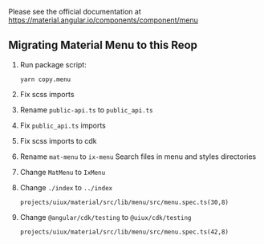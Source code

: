 Please see the official documentation at https://material.angular.io/components/component/menu

## Migrating Material Menu to this Reop

1.  Run package script:

    ```
    yarn copy.menu
    ```

2. Fix scss imports
3. Rename `public-api.ts` to `public_api.ts`
4. Fix `public_api.ts` imports
5. Fix scss imports to cdk
6. Rename `mat-menu` to `ix-menu`
   Search files in menu and styles directories
   
7. Change `MatMenu` to `IxMenu`

8. Change `./index` to `../index`
   ```
   projects/uiux/material/src/lib/menu/src/menu.spec.ts(30,8)
   ```
   
9. Change `@angular/cdk/testing` to  `@uiux/cdk/testing`
   ```
   projects/uiux/material/src/lib/menu/src/menu.spec.ts(42,8)
   ```
